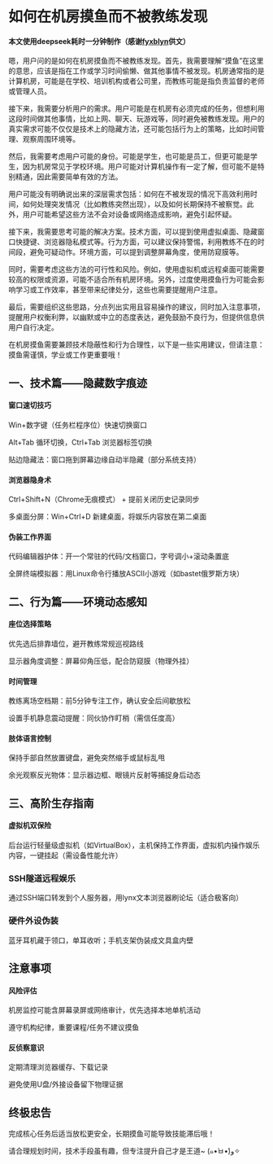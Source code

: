 # 如何在机房摸鱼而不被教练发现
#### 本文使用deepseek耗时一分钟制作（感谢[fyxblyn](https://www.luogu.com.cn/user/1434311)供文）

嗯，用户问的是如何在机房摸鱼而不被教练发现。首先，我需要理解“摸鱼”在这里的意思，应该是指在工作或学习时间偷懒、做其他事情不被发现。机房通常指的是计算机房，可能是在学校、培训机构或者公司里，而教练可能是指负责监督的老师或管理人员。

接下来，我需要分析用户的需求。用户可能是在机房有必须完成的任务，但想利用这段时间做其他事情，比如上网、聊天、玩游戏等，同时避免被教练发现。用户的真实需求可能不仅仅是技术上的隐藏方法，还可能包括行为上的策略，比如时间管理、观察周围环境等。

然后，我需要考虑用户可能的身份。可能是学生，也可能是员工，但更可能是学生，因为机房常见于学校环境。用户可能对计算机操作有一定了解，但可能不是特别精通，因此需要简单有效的方法。

用户可能没有明确说出来的深层需求包括：如何在不被发现的情况下高效利用时间，如何处理突发情况（比如教练突然出现），以及如何长期保持不被察觉。此外，用户可能希望这些方法不会对设备或网络造成影响，避免引起怀疑。

接下来，我需要思考可能的解决方案。技术方面，可以提到使用虚拟桌面、隐藏窗口快捷键、浏览器隐私模式等。行为方面，可以建议保持警惕，利用教练不在的时间段，避免可疑动作。环境方面，可以提到调整屏幕角度，使用防窥膜等。

同时，需要考虑这些方法的可行性和风险。例如，使用虚拟机或远程桌面可能需要较高的权限或资源，可能不适合所有机房环境。另外，过度使用摸鱼行为可能会影响学习或工作效率，甚至带来纪律处分，这些也需要提醒用户注意。

最后，需要组织这些思路，分点列出实用且容易操作的建议，同时加入注意事项，提醒用户权衡利弊，以幽默或中立的态度表达，避免鼓励不良行为，但提供信息供用户自行决定。

在机房摸鱼需要兼顾技术隐蔽性和行为合理性，以下是一些实用建议，但请注意：摸鱼需谨慎，学业或工作更重要哦！

## 一、技术篇——隐藏数字痕迹
#### 窗口速切技巧

Win+数字键（任务栏程序位）快速切换窗口

Alt+Tab 循环切换，Ctrl+Tab 浏览器标签切换

贴边隐藏法：窗口拖到屏幕边缘自动半隐藏（部分系统支持）

#### 浏览器隐身术

Ctrl+Shift+N（Chrome无痕模式） + 提前关闭历史记录同步

多桌面分屏：Win+Ctrl+D 新建桌面，将娱乐内容放在第二桌面

#### 伪装工作界面

代码编辑器护体：开一个常驻的代码/文档窗口，字号调小+滚动条置底

全屏终端模拟器：用Linux命令行播放ASCII小游戏（如bastet俄罗斯方块）

## 二、行为篇——环境动态感知
#### 座位选择策略

优先选后排靠墙位，避开教练常规巡视路线

显示器角度调整：屏幕仰角压低，配合防窥膜（物理外挂）

#### 时间管理

教练离场空档期：前5分钟专注工作，确认安全后间歇放松

设置手机静息震动提醒：同伙协作盯梢（需信任度高）

#### 肢体语言控制

保持手部自然放置键盘，避免突然缩手或鼠标乱甩

余光观察反光物体：显示器边框、眼镜片反射等捕捉身后动态

## 三、高阶生存指南
#### 虚拟机双保险
后台运行轻量级虚拟机（如VirtualBox），主机保持工作界面，虚拟机内操作娱乐内容，一键挂起（需设备性能允许）

### SSH隧道远程娱乐
通过SSH端口转发到个人服务器，用lynx文本浏览器刷论坛（适合极客向）

### 硬件外设伪装
蓝牙耳机藏于领口，单耳收听；手机支架伪装成文具盒内壁

## 注意事项
#### 风险评估

机房监控可能含屏幕录屏或网络审计，优先选择本地单机活动

遵守机构纪律，重要课程/任务不建议摸鱼

#### 反侦察意识

定期清理浏览器缓存、下载记录

避免使用U盘/外接设备留下物理证据

## 终极忠告

完成核心任务后适当放松更安全，长期摸鱼可能导致技能滞后哦！

请合理规划时间，技术手段虽有趣，但专注提升自己才是王道~ (๑•̀ㅂ•́)و✧